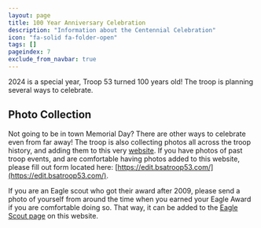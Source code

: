 ```yaml
---
layout: page
title: 100 Year Anniversary Celebration
description: "Information about the Centennial Celebration"
icon: "fa-solid fa-folder-open"
tags: []
pageindex: 7
exclude_from_navbar: true
---
```


2024 is a special year, Troop 53 turned 100 years old!  The troop is planning several ways to celebrate.

## Photo Collection

Not going to be in town Memorial Day?  There are other ways to celebrate even from far away!  The troop is also collecting photos all across the troop history, and adding them to this very [website](/photos/AllPhotos.html).  If you have photos of past troop events, and are comfortable having photos added to this website, please fill out form located here: [https://edit.bsatroop53.com/](https://edit.bsatroop53.com/).

If you are an Eagle scout who got their award after 2009, please send a photo of yourself from around the time when you earned your Eagle Award if you are comfortable doing so.  That way, it can be added to the [Eagle Scout page](/eagle_scouts.html) on this website.

